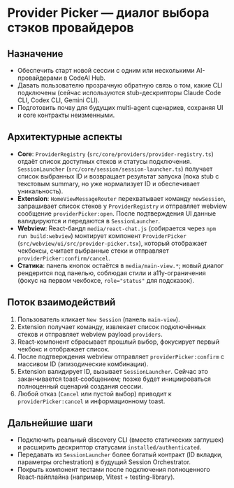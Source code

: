 # Provider Picker — диалог выбора стэков провайдеров

## Назначение
- Обеспечить старт новой сессии с одним или несколькими AI-провайдерами в CodeAI Hub.
- Давать пользователю прозрачную обратную связь о том, какие CLI подключены (сейчас используются stub-дескрипторы Claude Code CLI, Codex CLI, Gemini CLI).
- Подготовить почву для будущих multi-agent сценариев, сохраняя UI и core контракты неизменными.

## Архитектурные аспекты
- **Core**: `ProviderRegistry` (`src/core/providers/provider-registry.ts`) отдаёт список доступных стеков и статусы подключения. `SessionLauncher` (`src/core/session/session-launcher.ts`) получает список выбранных ID и возвращает результат запуска (пока stub c текстовым summary, но уже нормализует ID и обеспечивает уникальность).
- **Extension**: `HomeViewMessageRouter` перехватывает команду `newSession`, запрашивает список стеков у `ProviderRegistry` и отправляет webview сообщение `providerPicker:open`. После подтверждения UI данные валидируются и передаются в `SessionLauncher`.
- **Webview**: React-бандл `media/react-chat.js` (собирается через `npm run build:webview`) монтирует компонент `ProviderPicker` (`src/webview/ui/src/provider-picker.tsx`), который отображает чекбоксы, считает выбранные стеки и отправляет `providerPicker:confirm/cancel`.
- **Статика**: панель кнопок остаётся в `media/main-view.*`; новый диалог рендерится под панелью, соблюдая стили и a11y-ограничения (фокус на первом чекбоксе, `role="status"` для подсказок).

## Поток взаимодействий
1. Пользователь кликает `New Session` (панель `main-view`).
2. Extension получает команду, извлекает список подключённых стеков и отправляет webview payload `providers`.
3. React-компонент сбрасывает прошлый выбор, фокусирует первый чекбокс и отображает список.
4. После подтверждения webview отправляет `providerPicker:confirm` с массивом ID (эпизодические комбинации).
5. Extension валидирует ID, вызывает `SessionLauncher`. Сейчас это заканчивается toast-сообщением; позже будет инициироваться полноценный сценарий создания сессии.
6. Любой отказ (`Cancel` или пустой выбор) приводит к `providerPicker:cancel` и информационному toast.

## Дальнейшие шаги
- Подключить реальный discovery CLI (вместо статических заглушек) и расширить дескриптор статусами `installed/authenticated`.
- Передавать из `SessionLauncher` более богатый контракт (ID вкладки, параметры orchestration) в будущий Session Orchestrator.
- Покрыть компонент тестами после подключения полноценного React-пайплайна (например, Vitest + testing-library).
